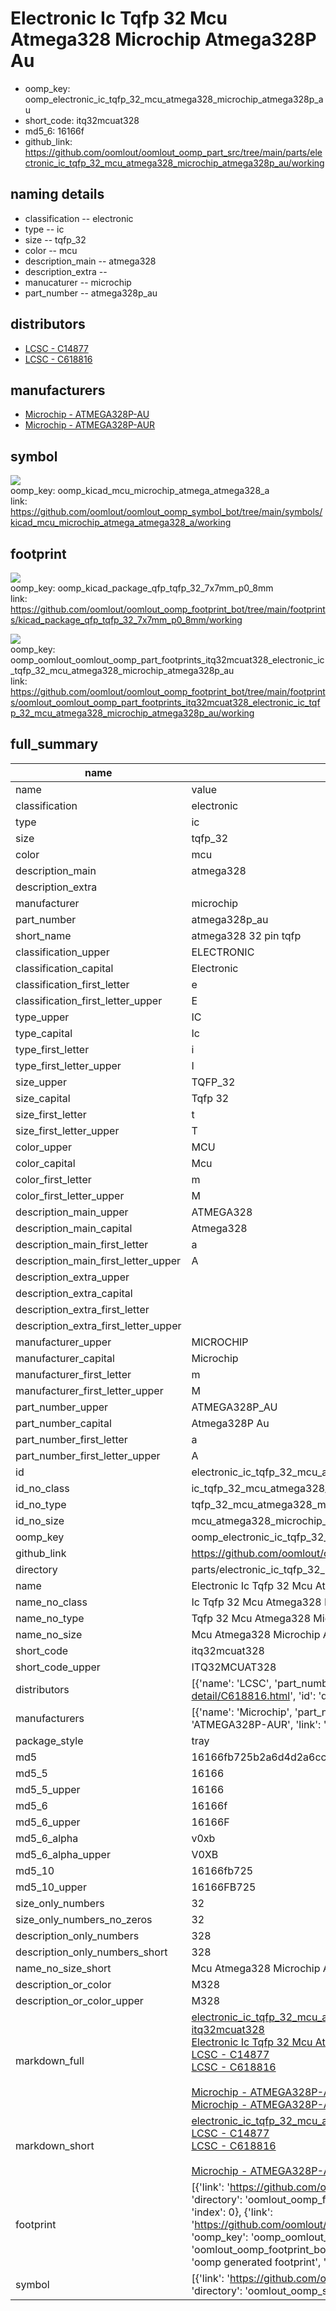 # Electronic Ic Tqfp 32 Mcu Atmega328 Microchip Atmega328P Au

  
* oomp_key: oomp_electronic_ic_tqfp_32_mcu_atmega328_microchip_atmega328p_au 
* short_code: itq32mcuat328
* md5_6: 16166f  
* github_link: https://github.com/oomlout/oomlout_oomp_part_src/tree/main/parts/electronic_ic_tqfp_32_mcu_atmega328_microchip_atmega328p_au/working  
## naming details
* classification -- electronic
* type -- ic
* size -- tqfp_32
* color -- mcu
* description_main -- atmega328
* description_extra -- 
* manucaturer -- microchip
* part_number -- atmega328p_au

## distributors
* [LCSC - C14877](https://lcsc.com/product-detail/C14877.html)   
* [LCSC - C618816](https://lcsc.com/product-detail/C618816.html)   

## manufacturers
* [Microchip - ATMEGA328P-AU](https://www.microchip.com/wwwproducts/en/ATMEGA328P-AU)  
* [Microchip - ATMEGA328P-AUR](https://www.microchip.com/wwwproducts/en/ATMEGA328P-AUR)  

## symbol

![](symbol/{index}/working/working_600.png)  
oomp_key: oomp_kicad_mcu_microchip_atmega_atmega328_a  
link: https://github.com/oomlout/oomlout_oomp_symbol_bot/tree/main/symbols/kicad_mcu_microchip_atmega_atmega328_a/working  

## footprint

![](footprint/{index}/working/working_600.png)  
oomp_key: oomp_kicad_package_qfp_tqfp_32_7x7mm_p0_8mm  
link: https://github.com/oomlout/oomlout_oomp_footprint_bot/tree/main/footprints/kicad_package_qfp_tqfp_32_7x7mm_p0_8mm/working  

![](footprint/{index}/working/working_600.png)  
oomp_key: oomp_oomlout_oomlout_oomp_part_footprints_itq32mcuat328_electronic_ic_tqfp_32_mcu_atmega328_microchip_atmega328p_au  
link: https://github.com/oomlout/oomlout_oomp_footprint_bot/tree/main/footprints/oomlout_oomlout_oomp_part_footprints_itq32mcuat328_electronic_ic_tqfp_32_mcu_atmega328_microchip_atmega328p_au/working  

## full_summary
| name | value | 
| --- | --- | 
| name | value | 
| classification | electronic | 
| type | ic | 
| size | tqfp_32 | 
| color | mcu | 
| description_main | atmega328 | 
| description_extra |  | 
| manufacturer | microchip | 
| part_number | atmega328p_au | 
| short_name | atmega328 32 pin tqfp | 
| classification_upper | ELECTRONIC | 
| classification_capital | Electronic | 
| classification_first_letter | e | 
| classification_first_letter_upper | E | 
| type_upper | IC | 
| type_capital | Ic | 
| type_first_letter | i | 
| type_first_letter_upper | I | 
| size_upper | TQFP_32 | 
| size_capital | Tqfp 32 | 
| size_first_letter | t | 
| size_first_letter_upper | T | 
| color_upper | MCU | 
| color_capital | Mcu | 
| color_first_letter | m | 
| color_first_letter_upper | M | 
| description_main_upper | ATMEGA328 | 
| description_main_capital | Atmega328 | 
| description_main_first_letter | a | 
| description_main_first_letter_upper | A | 
| description_extra_upper |  | 
| description_extra_capital |  | 
| description_extra_first_letter |  | 
| description_extra_first_letter_upper |  | 
| manufacturer_upper | MICROCHIP | 
| manufacturer_capital | Microchip | 
| manufacturer_first_letter | m | 
| manufacturer_first_letter_upper | M | 
| part_number_upper | ATMEGA328P_AU | 
| part_number_capital | Atmega328P Au | 
| part_number_first_letter | a | 
| part_number_first_letter_upper | A | 
| id | electronic_ic_tqfp_32_mcu_atmega328_microchip_atmega328p_au | 
| id_no_class | ic_tqfp_32_mcu_atmega328_microchip_atmega328p_au | 
| id_no_type | tqfp_32_mcu_atmega328_microchip_atmega328p_au | 
| id_no_size | mcu_atmega328_microchip_atmega328p_au | 
| oomp_key | oomp_electronic_ic_tqfp_32_mcu_atmega328_microchip_atmega328p_au | 
| github_link | https://github.com/oomlout/oomlout_oomp_part_src/tree/main/parts/electronic_ic_tqfp_32_mcu_atmega328_microchip_atmega328p_au/working | 
| directory | parts/electronic_ic_tqfp_32_mcu_atmega328_microchip_atmega328p_au | 
| name | Electronic Ic Tqfp 32 Mcu Atmega328 Microchip Atmega328P Au | 
| name_no_class | Ic Tqfp 32 Mcu Atmega328 Microchip Atmega328P Au | 
| name_no_type | Tqfp 32 Mcu Atmega328 Microchip Atmega328P Au | 
| name_no_size | Mcu Atmega328 Microchip Atmega328P Au | 
| short_code | itq32mcuat328 | 
| short_code_upper | ITQ32MCUAT328 | 
| distributors | [{'name': 'LCSC', 'part_number': 'C14877', 'link': 'https://lcsc.com/product-detail/C14877.html', 'id': 'distributor_lcsc'}, {'name': 'LCSC', 'part_number': 'C618816', 'link': 'https://lcsc.com/product-detail/C618816.html', 'id': 'distributor_lcsc'}] | 
| manufacturers | [{'name': 'Microchip', 'part_number': 'ATMEGA328P-AU', 'link': 'https://www.microchip.com/wwwproducts/en/ATMEGA328P-AU', 'id': 'manufacturer_microchip'}, {'name': 'Microchip', 'part_number': 'ATMEGA328P-AUR', 'link': 'https://www.microchip.com/wwwproducts/en/ATMEGA328P-AUR', 'id': 'manufacturer_microchip'}] | 
| package_style | tray | 
| md5 | 16166fb725b2a6d4d2a6cc8dfeeccaf7 | 
| md5_5 | 16166 | 
| md5_5_upper | 16166 | 
| md5_6 | 16166f | 
| md5_6_upper | 16166F | 
| md5_6_alpha | v0xb | 
| md5_6_alpha_upper | V0XB | 
| md5_10 | 16166fb725 | 
| md5_10_upper | 16166FB725 | 
| size_only_numbers | 32 | 
| size_only_numbers_no_zeros | 32 | 
| description_only_numbers | 328 | 
| description_only_numbers_short | 328 | 
| name_no_size_short | Mcu Atmega328 Microchip Atmega328P Au | 
| description_or_color | M328 | 
| description_or_color_upper | M328 | 
| markdown_full | [electronic_ic_tqfp_32_mcu_atmega328_microchip_atmega328p_au](https://github.com/oomlout/oomlout_oomp_part_src/tree/main/parts/electronic_ic_tqfp_32_mcu_atmega328_microchip_atmega328p_au/working)<br>[itq32mcuat328](https://github.com/oomlout/oomlout_oomp_part_src/tree/main/parts/electronic_ic_tqfp_32_mcu_atmega328_microchip_atmega328p_au/working)<br>[Electronic Ic Tqfp 32 Mcu Atmega328 Microchip Atmega328P Au](https://github.com/oomlout/oomlout_oomp_part_src/tree/main/parts/electronic_ic_tqfp_32_mcu_atmega328_microchip_atmega328p_au/working)<br>[LCSC - C14877<br>](https://lcsc.com/product-detail/C14877.html)[LCSC - C618816<br>](https://lcsc.com/product-detail/C618816.html)<br>[Microchip - ATMEGA328P-AU](https://www.microchip.com/wwwproducts/en/ATMEGA328P-AU) [(L)  ](https://www.lcsc.com/search?q=ATMEGA328P-AU)[(D)  ](https://www.digikey.com/en/products?keywords=ATMEGA328P-AU)[(M)  ](https://www.mouser.com/Search/Refine?Keyword=ATMEGA328P-AU)[(N)  ](https://www.newark.com/search?st=ATMEGA328P-AU)[(SZ)  ](https://so.szlcsc.com/global.html?k=ATMEGA328P-AU)<br>[Microchip - ATMEGA328P-AUR](https://www.microchip.com/wwwproducts/en/ATMEGA328P-AUR) [(L)  ](https://www.lcsc.com/search?q=ATMEGA328P-AUR)[(D)  ](https://www.digikey.com/en/products?keywords=ATMEGA328P-AUR)[(M)  ](https://www.mouser.com/Search/Refine?Keyword=ATMEGA328P-AUR)[(N)  ](https://www.newark.com/search?st=ATMEGA328P-AUR)[(SZ)  ](https://so.szlcsc.com/global.html?k=ATMEGA328P-AUR)<br> | 
| markdown_short | [electronic_ic_tqfp_32_mcu_atmega328_microchip_atmega328p_au](https://github.com/oomlout/oomlout_oomp_part_src/tree/main/parts/electronic_ic_tqfp_32_mcu_atmega328_microchip_atmega328p_au/working)<br>[LCSC - C14877<br>](https://lcsc.com/product-detail/C14877.html)[LCSC - C618816<br>](https://lcsc.com/product-detail/C618816.html)<br>[Microchip - ATMEGA328P-AU](https://www.microchip.com/wwwproducts/en/ATMEGA328P-AU)[Microchip - ATMEGA328P-AUR](https://www.microchip.com/wwwproducts/en/ATMEGA328P-AUR) | 
| footprint | [{'link': 'https://github.com/oomlout/oomlout_oomp_footprint_bot/tree/main/foootprntss/kicad_package_qfp_tqfp_32_7x7mm_p0_8mm', 'oomp_key': 'oomp_kicad_package_qfp_tqfp_32_7x7mm_p0_8mm', 'directory': 'oomlout_oomp_footprint_bot/footprints/kicad_package_qfp_tqfp_32_7x7mm_p0_8mm//working/working.kicad_mod', 'note': 'source footprint kicad_package_qfp_tqfp_32_7x7mm_p0_8mm', 'index': 0}, {'link': 'https://github.com/oomlout/oomlout_oomp_footprint_bot/tree/main/foootprntss/oomlout_oomlout_oomp_part_footprints_itq32mcuat328_electronic_ic_tqfp_32_mcu_atmega328_microchip_atmega328p_au', 'oomp_key': 'oomp_oomlout_oomlout_oomp_part_footprints_itq32mcuat328_electronic_ic_tqfp_32_mcu_atmega328_microchip_atmega328p_au', 'directory': 'oomlout_oomp_footprint_bot/footprints/oomlout_oomlout_oomp_part_footprints_itq32mcuat328_electronic_ic_tqfp_32_mcu_atmega328_microchip_atmega328p_au//working/working.kicad_mod', 'note': 'oomp generated footprint', 'index': 1}] | 
| symbol | [{'link': 'https://github.com/oomlout/oomlout_oomp_symbol_bot/tree/main/symbols/kicad_mcu_microchip_atmega_atmega328_a', 'oomp_key': 'oomp_kicad_mcu_microchip_atmega_atmega328_a', 'directory': 'oomlout_oomp_symbol_bot/symbols/kicad_mcu_microchip_atmega_atmega328_a//working/working.kicad_sym', 'index': 0}] | 
